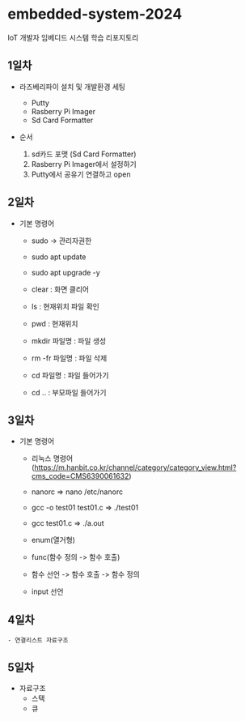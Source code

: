 # embedded-system-2024
IoT 개발자 임베디드 시스템 학습 리포지토리


## 1일차

- 라즈베리파이 설치 및 개발환경 세팅
	- Putty
	- Rasberry Pi Imager
	- Sd Card Formatter
	
- 순서
	 1. sd카드 포맷 (Sd Card Formatter)
	 2. Rasberry Pi Imager에서 설정하기
	 3. Putty에서 공유기 연결하고 open
	
## 2일차

- 기본 명령어
	- sudo -> 관리자권한
	- sudo apt update
	- sudo apt upgrade -y

	- clear         : 화면 클리어
	- ls            : 현재위치 파일 확인
	- pwd 		    : 현재위치
	- mkdir 파일명  : 파일 생성
	- rm -fr 파일명 : 파일 삭제
	- cd 파일명     : 파일 들어가기
	- cd ..         : 부모파일 들어가기
	
## 3일차
- 기본 명령어

	- 리눅스 명령어 (https://m.hanbit.co.kr/channel/category/category_view.html?cms_code=CMS6390061632)

	- nanorc => nano /etc/nanorc
	- gcc -o test01 test01.c => ./test01
	- gcc test01.c => ./a.out
	- enum(열거형)
	- func(함수 정의 -> 함수 호출)
	- 함수 선언 -> 함수 호출 -> 함수 정의
	- input 선언
	
## 4일차
	
	- 연결리스트 자료구조
	
## 5일차

- 자료구조
	- 스택
	- 큐